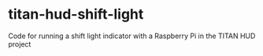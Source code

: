 # titan-hud-shift-light
Code for running a shift light indicator with a Raspberry Pi in the TITAN HUD project 
